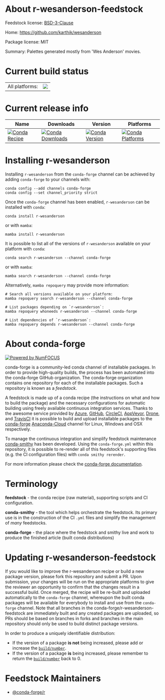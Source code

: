 About r-wesanderson-feedstock
=============================

Feedstock license: [BSD-3-Clause](https://github.com/conda-forge/r-wesanderson-feedstock/blob/main/LICENSE.txt)

Home: https://github.com/karthik/wesanderson

Package license: MIT

Summary: Palettes generated mostly from 'Wes Anderson' movies.

Current build status
====================


<table><tr><td>All platforms:</td>
    <td>
      <a href="https://dev.azure.com/conda-forge/feedstock-builds/_build/latest?definitionId=1793&branchName=main">
        <img src="https://dev.azure.com/conda-forge/feedstock-builds/_apis/build/status/r-wesanderson-feedstock?branchName=main">
      </a>
    </td>
  </tr>
</table>

Current release info
====================

| Name | Downloads | Version | Platforms |
| --- | --- | --- | --- |
| [![Conda Recipe](https://img.shields.io/badge/recipe-r--wesanderson-green.svg)](https://anaconda.org/conda-forge/r-wesanderson) | [![Conda Downloads](https://img.shields.io/conda/dn/conda-forge/r-wesanderson.svg)](https://anaconda.org/conda-forge/r-wesanderson) | [![Conda Version](https://img.shields.io/conda/vn/conda-forge/r-wesanderson.svg)](https://anaconda.org/conda-forge/r-wesanderson) | [![Conda Platforms](https://img.shields.io/conda/pn/conda-forge/r-wesanderson.svg)](https://anaconda.org/conda-forge/r-wesanderson) |

Installing r-wesanderson
========================

Installing `r-wesanderson` from the `conda-forge` channel can be achieved by adding `conda-forge` to your channels with:

```
conda config --add channels conda-forge
conda config --set channel_priority strict
```

Once the `conda-forge` channel has been enabled, `r-wesanderson` can be installed with `conda`:

```
conda install r-wesanderson
```

or with `mamba`:

```
mamba install r-wesanderson
```

It is possible to list all of the versions of `r-wesanderson` available on your platform with `conda`:

```
conda search r-wesanderson --channel conda-forge
```

or with `mamba`:

```
mamba search r-wesanderson --channel conda-forge
```

Alternatively, `mamba repoquery` may provide more information:

```
# Search all versions available on your platform:
mamba repoquery search r-wesanderson --channel conda-forge

# List packages depending on `r-wesanderson`:
mamba repoquery whoneeds r-wesanderson --channel conda-forge

# List dependencies of `r-wesanderson`:
mamba repoquery depends r-wesanderson --channel conda-forge
```


About conda-forge
=================

[![Powered by
NumFOCUS](https://img.shields.io/badge/powered%20by-NumFOCUS-orange.svg?style=flat&colorA=E1523D&colorB=007D8A)](https://numfocus.org)

conda-forge is a community-led conda channel of installable packages.
In order to provide high-quality builds, the process has been automated into the
conda-forge GitHub organization. The conda-forge organization contains one repository
for each of the installable packages. Such a repository is known as a *feedstock*.

A feedstock is made up of a conda recipe (the instructions on what and how to build
the package) and the necessary configurations for automatic building using freely
available continuous integration services. Thanks to the awesome service provided by
[Azure](https://azure.microsoft.com/en-us/services/devops/), [GitHub](https://github.com/),
[CircleCI](https://circleci.com/), [AppVeyor](https://www.appveyor.com/),
[Drone](https://cloud.drone.io/welcome), and [TravisCI](https://travis-ci.com/)
it is possible to build and upload installable packages to the
[conda-forge](https://anaconda.org/conda-forge) [Anaconda-Cloud](https://anaconda.org/)
channel for Linux, Windows and OSX respectively.

To manage the continuous integration and simplify feedstock maintenance
[conda-smithy](https://github.com/conda-forge/conda-smithy) has been developed.
Using the ``conda-forge.yml`` within this repository, it is possible to re-render all of
this feedstock's supporting files (e.g. the CI configuration files) with ``conda smithy rerender``.

For more information please check the [conda-forge documentation](https://conda-forge.org/docs/).

Terminology
===========

**feedstock** - the conda recipe (raw material), supporting scripts and CI configuration.

**conda-smithy** - the tool which helps orchestrate the feedstock.
                   Its primary use is in the construction of the CI ``.yml`` files
                   and simplify the management of *many* feedstocks.

**conda-forge** - the place where the feedstock and smithy live and work to
                  produce the finished article (built conda distributions)


Updating r-wesanderson-feedstock
================================

If you would like to improve the r-wesanderson recipe or build a new
package version, please fork this repository and submit a PR. Upon submission,
your changes will be run on the appropriate platforms to give the reviewer an
opportunity to confirm that the changes result in a successful build. Once
merged, the recipe will be re-built and uploaded automatically to the
`conda-forge` channel, whereupon the built conda packages will be available for
everybody to install and use from the `conda-forge` channel.
Note that all branches in the conda-forge/r-wesanderson-feedstock are
immediately built and any created packages are uploaded, so PRs should be based
on branches in forks and branches in the main repository should only be used to
build distinct package versions.

In order to produce a uniquely identifiable distribution:
 * If the version of a package **is not** being increased, please add or increase
   the [``build/number``](https://docs.conda.io/projects/conda-build/en/latest/resources/define-metadata.html#build-number-and-string).
 * If the version of a package **is** being increased, please remember to return
   the [``build/number``](https://docs.conda.io/projects/conda-build/en/latest/resources/define-metadata.html#build-number-and-string)
   back to 0.

Feedstock Maintainers
=====================

* [@conda-forge/r](https://github.com/conda-forge/r/)

